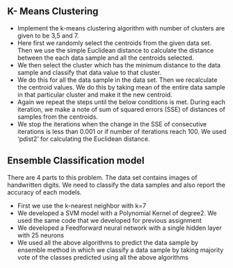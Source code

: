 ## K- Means Clustering

 * Implement the k-means clustering algorithm with number of clusters are given to be 3,5 and 7. 
 * Here first we randomly select the centroids from the given data set. Then we use the simple Euclidean distance to calculate the distance between the each data sample and all the centroids selected. 
 * We then select the cluster which has the minimum distance to the data sample and classify that data value to that cluster. 
 * We do this for all the data sample in the data set. Then we recalculate the centroid values. We do this by taking mean of the entire data sample in that particular cluster and make it the new centroid. 
 * Again we repeat the steps until the below conditions is met. During each iteration, we make a note of sum of squared errors (SSE) of distances of samples from the centroids. 
 * We stop the iterations when the change in the SSE of consecutive iterations is less than 0.001 or if number of iterations reach 100. We used ‘pdist2’ for calculating the Euclidean distance. 
 
## Ensemble Classification model

There are 4 parts to this problem. The data set contains images of handwritten digits. We need to classify the data samples and also report the accuracy of each models.
 * First we use the k-nearest neighbor  with k=7
 * We developed a SVM model with a Polynomial Kernel of degree2. We used the same code that we developed for previous assignment
 * We developed a Feedforward neural network with a single hidden layer with 25 neurons
 * We used all the above algorithms to predict the data sample by ensemble method in which we classify a data sample by taking majority vote of the classes predicted using all the above algorithms
